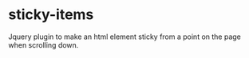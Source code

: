 # sticky-items
Jquery plugin to make an html element sticky from a point on the page when scrolling down.
